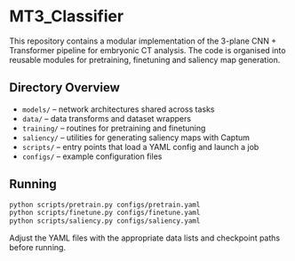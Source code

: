 # MT3_Classifier

This repository contains a modular implementation of the 3-plane CNN + Transformer
pipeline for embryonic CT analysis. The code is organised into reusable modules
for pretraining, finetuning and saliency map generation.

## Directory Overview

- `models/` – network architectures shared across tasks
- `data/` – data transforms and dataset wrappers
- `training/` – routines for pretraining and finetuning
- `saliency/` – utilities for generating saliency maps with Captum
- `scripts/` – entry points that load a YAML config and launch a job
- `configs/` – example configuration files

## Running

```bash
python scripts/pretrain.py configs/pretrain.yaml
python scripts/finetune.py configs/finetune.yaml
python scripts/saliency.py configs/saliency.yaml
```

Adjust the YAML files with the appropriate data lists and checkpoint paths
before running.
